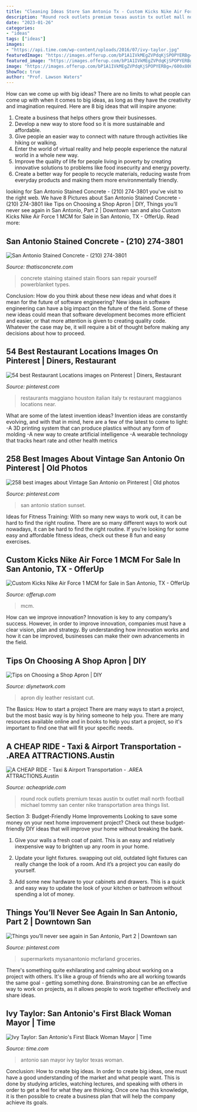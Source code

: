 ```yaml
---
title: "Cleaning Ideas Store San Antonio Tx - Custom Kicks Nike Air Force 1 Mcm For Sale In San Antonio, Tx"
description: "Round rock outlets premium texas austin tx outlet mall north football michael tommy san center nike transportation area things list"
date: "2023-01-26"
categories:
- "ideas"
tags: ["ideas"]
images:
- "https://api.time.com/wp-content/uploads/2016/07/ivy-taylor.jpg"
featuredImage: "https://images.offerup.com/bP1A1IVkMEgZVPdqKjSPOPYERBg=/600x800/17b9/17b902d3cdda481a99656e741881713e.jpg"
featured_image: "https://images.offerup.com/bP1A1IVkMEgZVPdqKjSPOPYERBg=/600x800/17b9/17b902d3cdda481a99656e741881713e.jpg"
image: "https://images.offerup.com/bP1A1IVkMEgZVPdqKjSPOPYERBg=/600x800/17b9/17b902d3cdda481a99656e741881713e.jpg"
ShowToc: true
author: "Prof. Lawson Waters"
---
```



How can we come up with big ideas?
There are no limits to what people can come up with when it comes to big ideas, as long as they have the creativity and imagination required. Here are 8 big ideas that will inspire anyone:
1. Create a business that helps others grow their businesses. 
2. Develop a new way to store food so it is more sustainable and affordable. 
3. Give people an easier way to connect with nature through activities like hiking or walking. 
4. Enter the world of virtual reality and help people experience the natural world in a whole new way. 
5. Improve the quality of life for people living in poverty by creating innovative solutions to problems like food insecurity and energy poverty. 
6. Create a better way for people to recycle materials, reducing waste from everyday products and making them more environmentally friendly. 

	

		
looking for San Antonio Stained Concrete - (210) 274-3801 you've visit to the right web. We have 8 Pictures about San Antonio Stained Concrete - (210) 274-3801 like Tips on Choosing a Shop Apron | DIY, Things you’ll never see again in San Antonio, Part 2 | Downtown san and also Custom Kicks Nike Air Force 1 MCM for Sale in San Antonio, TX - OfferUp. Read more:
		
    
## San Antonio Stained Concrete - (210) 274-3801

<img loading=lazy src="http://thatisconcrete.com/wp-content/uploads/sites/3279/2017/03/slider-6.jpg" onerror="this.onerror=null;this.src='https://tse4.mm.bing.net/th?id=OIP.08OTQBfq_LBcthCcoC_FWgHaEK&amp;pid=15.1';" alt="San Antonio Stained Concrete - (210) 274-3801">

_Source: thatisconcrete.com_

>concrete staining stained stain floors san repair yourself powerblanket types. 

	

Conclusion: How do you think about these new ideas and what does it mean for the future of software engineering?
New ideas in software engineering can have a big impact on the future of the field. Some of these new ideas could mean that software development becomes more efficient and easier, or that more attention is given to creating quality code. Whatever the case may be, it will require a bit of thought before making any decisions about how to proceed.

    
## 54 Best Restaurant Locations Images On Pinterest | Diners, Restaurant

<img loading=lazy src="https://i.pinimg.com/736x/ed/42/5e/ed425ea046c0ab4b2f36e25d93f2021b--best-italian-restaurants-italian-foods.jpg" onerror="this.onerror=null;this.src='https://tse1.mm.bing.net/th?id=OIP.bEaj8qz1fi5KIN2-wzMfFgHaES&amp;pid=15.1';" alt="54 best Restaurant Locations images on Pinterest | Diners, Restaurant">

_Source: pinterest.com_

>restaurants maggiano houston italian italy tx restaurant maggianos locations near. 

	

What are some of the latest invention ideas?
Invention ideas are constantly evolving, and with that in mind, here are a few of the latest to come to light: 
-A 3D printing system that can produce plastics without any form of molding 
-A new way to create artificial intelligence 
-A wearable technology that tracks heart rate and other health metrics

    
## 258 Best Images About Vintage San Antonio On Pinterest | Old Photos

<img loading=lazy src="https://s-media-cache-ak0.pinimg.com/736x/af/92/48/af924859c1280c66427d334a85708a83.jpg" onerror="this.onerror=null;this.src='https://tse2.mm.bing.net/th?id=OIP.cipvtBndeHgLel60rV65RQHaEs&amp;pid=15.1';" alt="258 best images about Vintage San Antonio on Pinterest | Old photos">

_Source: pinterest.com_

>san antonio station sunset. 

	

Ideas for Fitness Training: With so many new ways to work out, it can be hard to find the right routine.
There are so many different ways to work out nowadays, it can be hard to find the right routine. If you're looking for some easy and affordable fitness ideas, check out these 8 fun and easy exercises.

    
## Custom Kicks Nike Air Force 1 MCM For Sale In San Antonio, TX - OfferUp

<img loading=lazy src="https://images.offerup.com/bP1A1IVkMEgZVPdqKjSPOPYERBg=/600x800/17b9/17b902d3cdda481a99656e741881713e.jpg" onerror="this.onerror=null;this.src='https://tse1.mm.bing.net/th?id=OIP.0s7FVXS8szYa8OfokQxKmwHaJ4&amp;pid=15.1';" alt="Custom Kicks Nike Air Force 1 MCM for Sale in San Antonio, TX - OfferUp">

_Source: offerup.com_

>mcm. 

	

How can we improve innovation?
Innovation is key to any company’s success. However, in order to improve innovation, companies must have a clear vision, plan and strategy. By understanding how innovation works and how it can be improved, businesses can make their own advancements in the field.

    
## Tips On Choosing A Shop Apron | DIY

<img loading=lazy src="https://diy.sndimg.com/content/dam/images/diy/fullset/2004/12/13/0/dit252_2fa.jpg.rend.hgtvcom.1280.960.suffix/1420599775775.jpeg" onerror="this.onerror=null;this.src='https://tse4.mm.bing.net/th?id=OIP.7i4cmJmGhAm1Xehm1pnL-AHaFj&amp;pid=15.1';" alt="Tips on Choosing a Shop Apron | DIY">

_Source: diynetwork.com_

>apron diy leather resistant cut. 

	

The Basics: How to start a project
There are many ways to start a project, but the most basic way is by hiring someone to help you. There are many resources available online and in books to help you start a project, so it's important to find one that will fit your specific needs.

    
## A CHEAP RIDE - Taxi &amp; Airport Transportation - .AREA ATTRACTIONS.Austin

<img loading=lazy src="http://acheapride.com/yahoo_site_admin/assets/images/A_Cheap_Ride_-_Web_Site_Photos_-_Round_Rock_Premium_Outlets_-_09-11.241201739_std.jpg" onerror="this.onerror=null;this.src='https://tse2.mm.bing.net/th?id=OIP.Jqds_2WKRec1WSraC8o07AHaDt&amp;pid=15.1';" alt="A CHEAP RIDE - Taxi &amp; Airport Transportation - .AREA ATTRACTIONS.Austin">

_Source: acheapride.com_

>round rock outlets premium texas austin tx outlet mall north football michael tommy san center nike transportation area things list. 

	

Section 3: Budget-Friendly Home Improvements
Looking to save some money on your next home improvement project? Check out these budget-friendly DIY ideas that will improve your home without breaking the bank.
1. Give your walls a fresh coat of paint. This is an easy and relatively inexpensive way to brighten up any room in your home.

2. Update your light fixtures. swapping out old, outdated light fixtures can really change the look of a room. And it’s a project you can easily do yourself.

3. Add some new hardware to your cabinets and drawers. This is a quick and easy way to update the look of your kitchen or bathroom without spending a lot of money.

    
## Things You’ll Never See Again In San Antonio, Part 2 | Downtown San

<img loading=lazy src="https://i.pinimg.com/originals/b6/12/3c/b6123c625a5648e5f0a2e3db8f506a50.jpg" onerror="this.onerror=null;this.src='https://tse4.mm.bing.net/th?id=OIP.DUF0t2xErleGw5ohbygdCwAAAA&amp;pid=15.1';" alt="Things you’ll never see again in San Antonio, Part 2 | Downtown san">

_Source: pinterest.com_

>supermarkets mysanantonio mcfarland groceries. 

	

There's something quite exhilarating and calming about working on a project with others. It's like a group of friends who are all working towards the same goal - getting something done. Brainstroming can be an effective way to work on projects, as it allows people to work together effectively and share ideas.

    
## Ivy Taylor: San Antonio&#039;s First Black Woman Mayor | Time

<img loading=lazy src="https://api.time.com/wp-content/uploads/2016/07/ivy-taylor.jpg" onerror="this.onerror=null;this.src='https://tse4.mm.bing.net/th?id=OIP.x10HEJXkT8XEQPOJYiqGPAHaE7&amp;pid=15.1';" alt="Ivy Taylor: San Antonio&#039;s First Black Woman Mayor | Time">

_Source: time.com_

>antonio san mayor ivy taylor texas woman. 

	

Conclusion: How to create big ideas.
In order to create big ideas, one must have a good understanding of the market and what people want. This is done by studying articles, watching lectures, and speaking with others in order to get a feel for what they are thinking. Once one has this knowledge, it is then possible to create a business plan that will help the company achieve its goals.

